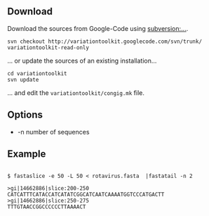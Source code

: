 


## Download ##
Download the sources from Google-Code using [subversion:...](http://subversion.apache.org/).
```
svn checkout http://variationtoolkit.googlecode.com/svn/trunk/ variationtoolkit-read-only
```
... or update the sources of an existing installation...
```
cd variationtoolkit
svn update
```
... and edit the `variationtoolkit/congig.mk` file.

## Options ##

  * -n number of sequences


## Example ##



```

$ fastaslice -e 50 -L 50 < rotavirus.fasta  |fastatail -n 2

>gi|14662886|slice:200-250
CATCATTTCATACCATCATATCGGCATCAATCAAAATGGTCCCATGACTT
>gi|14662886|slice:250-275
TTTGTAACCGGCCCCCCTTAAAACT

```





